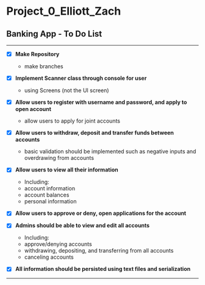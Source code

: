 # Project_0_Elliott_Zach
## Banking App - To Do List
***

- [x] **Make Repository**
     - make branches

- [x] **Implement Scanner class through console for user**
    -  using Screens (not the UI screen)

- [x] **Allow users to register with username and password, and apply to open account**
     - allow users to apply for joint accounts
     
- [x] **Allow users to withdraw, deposit and transfer funds between accounts**
     - basic validation should be implemented such as negative inputs and overdrawing from accounts
     
- [x] **Allow users to view all their information**
     - Including:
     - account information
     - account balances
     - personal information

- [x] **Allow users to approve or deny, open applications for the account**

- [x] **Admins should be able to view and edit all accounts**
     - Including:
     - approve/denying accounts
     - withdrawing, depositing, and transferring from all accounts
     - canceling accounts

- [x] **All information should be persisted using text files and serialization**

***
